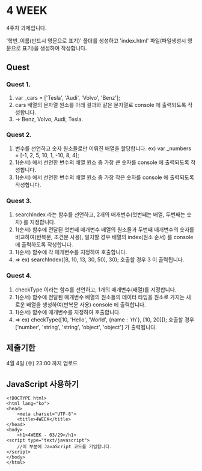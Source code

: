 # 4 WEEK

4주차 과제입니다.

'학번_이름(반드시 영문으로 표기)' 폴더를 생성하고 'index.html' 파일(파일생성시 영문으로 표기)을 생성하여 작성합니다.

## Quest

### Quest 1.
1) var _cars = ['Tesla', 'Audi', 'Volvo', 'Benz'];
2) cars 배열의 문자열 원소를 아래 결과와 같은 문자열로 console 에 출력되도록 작성합니다.
3) -> Benz, Volvo, Audi, Tesla.

### Quest 2.
1) 변수를 선언하고 숫자 원소들로만 이뤄진 배열을 할당합니다. ex) var _numbers = [-1, 2, 5, 10, 1, -10, 8, 4];
2) 1(순서) 에서 선언한 변수의 배열 원소 중 가장 큰 숫자를 console 에 출력되도록 작성합니다.
3) 1(순서) 에서 선언한 변수의 배열 원소 중 가장 작은 숫자를 console 에 출력되도록 작성합니다.

### Quest 3.
1) searchIndex 라는 함수를 선언하고, 2개의 매개변수(첫번째는 배열, 두번째는 숫자) 를 지정합니다.
2) 1(순서) 함수에 전달된 첫번째 매개변수 배열의 원소들과 두번째 매개변수의 숫자를 비교하여(반복문, 조건문 사용), 일치할 경우 배열의 index(원소 순서) 를 console 에 출력하도록 작성합니다.
3) 1(순서) 함수에 각 매개변수를 지정하여 호출합니다.
4) => ex) searchIndex([8, 10, 13, 30, 50], 30); 호출할 경우 3 이 출력됩니다.

### Quest 4.
1) checkType 이라는 함수를 선언하고, 1개의 매개변수(배열)를 지정합니다.
2) 1(순서) 함수에 전달된 매개변수 배열의 원소들의 데이터 타입을 원소로 가지는 새로운 배열을 생성하여(반복문 사용) console 에 출력합니다.
3) 1(순서) 함수에 매개변수를 지정하여 호출합니다.
4) => ex) checkType([10, 'Hello', 'World', {name : 'rh'}, [10, 20]]); 호출할 경우 ['number', 'string', 'string', 'object', 'object'] 가 출력됩니다.

## 제출기한

4월 4일 (수) 23:00 까지 업로드

## JavaScript 사용하기

```
<!DOCTYPE html>
<html lang="ko">
<head>
    <meta charset="UTF-8">
    <title>4WEEK</title>
</head>
<body>
    <h1>4WEEK - 03/29</h1>
<script type="text/javascript">
    //이 부분에 JavaScript 코드를 기입합니다.
</script>
</body>
</html>
```
